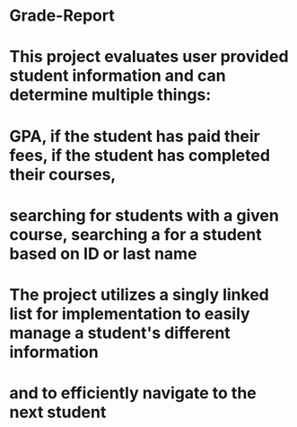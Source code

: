 # Grade-Report 
# This project evaluates user provided student information and can determine multiple things:
# GPA, if the student has paid their fees, if the student has completed their courses, 
# searching for students with a given course, searching a for a student based on ID or last name

# The project utilizes a singly linked list for implementation to easily manage a student's different information
# and to efficiently navigate to the next student
